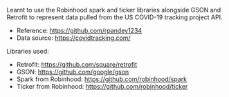 
Learnt to use the Robinhood spark and ticker libraries alongside GSON and Retrofit to represent data pulled from the US COVID-19 tracking project API.
  
 -  Reference: https://github.com/rpandey1234
 -  Data source: https://covidtracking.com/
  
  
  Libraries used:
  - Retrofit: https://github.com/square/retrofit
  - GSON: https://github.com/google/gson
  - Spark from Robinhood: https://github.com/robinhood/spark
  - Ticker from Robinhood: https://github.com/robinhood/ticker
    

